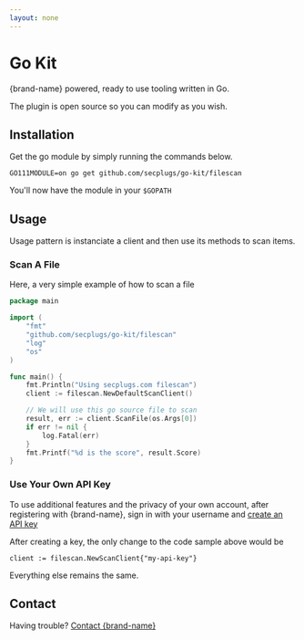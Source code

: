 ```yaml
---
layout: none
---
```

# Go Kit
{brand-name} powered, ready to use tooling written in Go.

The plugin is open source so you can modify as you wish.

## Installation
Get the go module by simply running the commands below.
```console
GO111MODULE=on go get github.com/secplugs/go-kit/filescan
```
You'll now have the module in your `$GOPATH`

## Usage
Usage pattern is instanciate a client and then use its methods to scan items.

### Scan A File
Here, a very simple example of how to scan a file
```go
package main

import (
	"fmt"
	"github.com/secplugs/go-kit/filescan"
	"log"
	"os"
)

func main() {
	fmt.Println("Using secplugs.com filescan")
	client := filescan.NewDefaultScanClient()

	// We will use this go source file to scan
	result, err := client.ScanFile(os.Args[0])
	if err != nil {
		log.Fatal(err)
	}
	fmt.Printf("%d is the score", result.Score)
}

```
### Use Your Own API Key
To use additional features and the privacy of your own account, after registering with {brand-name}, sign in with your username and [create an API key](docs?doc=docs/HowTo/CreateKey) 

After creating a key, the only change to the code sample above would be

```
client := filescan.NewScanClient{"my-api-key"}
```

Everything else remains the same.

## Contact
Having trouble? [Contact {brand-name} ](https://{brand-root-domain}/contacts)
